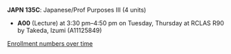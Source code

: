 **JAPN 135C**: Japanese/Prof Purposes III (4 units)

- **A00** (Lecture) at 3:30 pm–4:50 pm on Tuesday, Thursday at RCLAS R90 by Takeda, Izumi (A11125849)

[Enrollment numbers over time](./JAPN135C.tsv)
